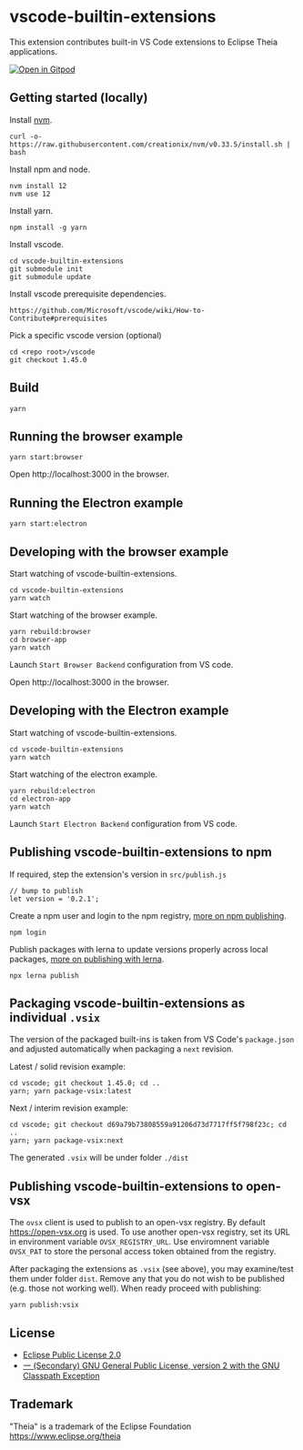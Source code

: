 # vscode-builtin-extensions

This extension contributes built-in VS Code extensions to Eclipse Theia applications.

[![Open in Gitpod](https://gitpod.io/button/open-in-gitpod.svg)](https://gitpod.io/#https://github.com/theia-ide/vscode-builtin-extensions)

## Getting started (locally)

Install [nvm](https://github.com/creationix/nvm#install-script).

    curl -o- https://raw.githubusercontent.com/creationix/nvm/v0.33.5/install.sh | bash

Install npm and node.

    nvm install 12
    nvm use 12

Install yarn.

    npm install -g yarn

Install vscode.

    cd vscode-builtin-extensions
    git submodule init
    git submodule update

Install vscode prerequisite dependencies.

    https://github.com/Microsoft/vscode/wiki/How-to-Contribute#prerequisites

Pick a specific vscode version (optional)

    cd <repo root>/vscode
    git checkout 1.45.0

## Build

    yarn

## Running the browser example

    yarn start:browser

Open http://localhost:3000 in the browser.

## Running the Electron example

    yarn start:electron

## Developing with the browser example

Start watching of vscode-builtin-extensions.

    cd vscode-builtin-extensions
    yarn watch

Start watching of the browser example.

    yarn rebuild:browser
    cd browser-app
    yarn watch

Launch `Start Browser Backend` configuration from VS code.

Open http://localhost:3000 in the browser.

## Developing with the Electron example

Start watching of vscode-builtin-extensions.

    cd vscode-builtin-extensions
    yarn watch

Start watching of the electron example.

    yarn rebuild:electron
    cd electron-app
    yarn watch

Launch `Start Electron Backend` configuration from VS code.

## Publishing vscode-builtin-extensions to npm

If required, step the extension's version in `src/publish.js`

    // bump to publish
    let version = '0.2.1';

Create a npm user and login to the npm registry, [more on npm publishing](https://docs.npmjs.com/getting-started/publishing-npm-packages).

    npm login

Publish packages with lerna to update versions properly across local packages, [more on publishing with lerna](https://github.com/lerna/lerna#publish).

    npx lerna publish

## Packaging vscode-builtin-extensions as individual `.vsix`

The version of the packaged built-ins is taken from VS Code's `package.json` and adjusted automatically when packaging a `next` revision.

Latest / solid revision example:

    cd vscode; git checkout 1.45.0; cd ..
    yarn; yarn package-vsix:latest

Next / interim revision example:

    cd vscode; git checkout d69a79b73808559a91206d73d7717ff5f798f23c; cd ..
    yarn; yarn package-vsix:next

The generated `.vsix` will be under folder `./dist`

## Publishing vscode-builtin-extensions to open-vsx

The `ovsx` client is used to publish to an open-vsx registry. By default https://open-vsx.org is used. To use another open-vsx registry, set its URL in environment variable `OVSX_REGISTRY_URL`. Use enviromnent variable `OVSX_PAT` to store the personal access token obtained from the registry.

After packaging the extensions as `.vsix` (see above), you may examine/test them under folder `dist`. Remove any that you do not wish to be published (e.g. those not working well). When ready proceed with publishing:

    yarn publish:vsix

## License

- [Eclipse Public License 2.0](LICENSE)
- [一 (Secondary) GNU General Public License, version 2 with the GNU Classpath Exception](LICENSE)

## Trademark

"Theia" is a trademark of the Eclipse Foundation
https://www.eclipse.org/theia
